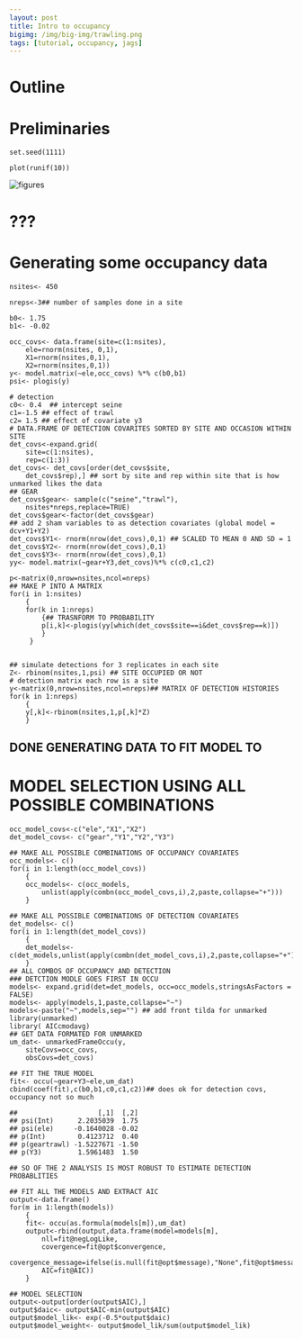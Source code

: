 ```yaml
---
layout: post
title: Intro to occupancy 
bigimg: /img/big-img/trawling.png
tags: [tutorial, occupancy, jags]
---
```


Outline
=======

Preliminaries
=============

    set.seed(1111)

    plot(runif(10))

![figures](C:/Users/mcolvin/Documents/Operations/mcolvin.github.io/_posts/2020-05-23-occupancy-1_files/figure-markdown_strict/unnamed-chunk-3-1.png)

???
===

Generating some occupancy data
==============================

    nsites<- 450

    nreps<-3## number of samples done in a site

    b0<- 1.75
    b1<- -0.02

    occ_covs<- data.frame(site=c(1:nsites),
        ele=rnorm(nsites, 0,1),
        X1=rnorm(nsites,0,1),
        X2=rnorm(nsites,0,1))
    y<- model.matrix(~ele,occ_covs) %*% c(b0,b1)
    psi<- plogis(y)

    # detection
    c0<- 0.4  ## intercept seine
    c1=-1.5 ## effect of trawl
    c2= 1.5 ## effect of covariate y3
    # DATA.FRAME OF DETECTION COVARITES SORTED BY SITE AND OCCASION WITHIN SITE
    det_covs<-expand.grid(
        site=c(1:nsites), 
        rep=c(1:3))
    det_covs<- det_covs[order(det_covs$site,
        det_covs$rep),] ## sort by site and rep within site that is how unmarked likes the data
    ## GEAR  
    det_covs$gear<- sample(c("seine","trawl"),
        nsites*nreps,replace=TRUE)
    det_covs$gear<-factor(det_covs$gear)
    ## add 2 sham variables to as detection covariates (global model = dcv+Y1+Y2)
    det_covs$Y1<- rnorm(nrow(det_covs),0,1) ## SCALED TO MEAN 0 AND SD = 1
    det_covs$Y2<- rnorm(nrow(det_covs),0,1) 
    det_covs$Y3<- rnorm(nrow(det_covs),0,1)
    yy<- model.matrix(~gear+Y3,det_covs)%*% c(c0,c1,c2)

    p<-matrix(0,nrow=nsites,ncol=nreps)
    ## MAKE P INTO A MATRIX
    for(i in 1:nsites)
        {
        for(k in 1:nreps)
            {## TRASNFORM TO PROBABILITY
            p[i,k]<-plogis(yy[which(det_covs$site==i&det_covs$rep==k)])
            }
         }
        

    ## simulate detections for 3 replicates in each site
    Z<- rbinom(nsites,1,psi) ## SITE OCCUPIED OR NOT
    # detection matrix each row is a site
    y<-matrix(0,nrow=nsites,ncol=nreps)## MATRIX OF DETECTION HISTORIES
    for(k in 1:nreps)
        {
        y[,k]<-rbinom(nsites,1,p[,k]*Z)
        }

DONE GENERATING DATA TO FIT MODEL TO
------------------------------------

MODEL SELECTION USING ALL POSSIBLE COMBINATIONS
===============================================

    occ_model_covs<-c("ele","X1","X2")
    det_model_covs<- c("gear","Y1","Y2","Y3")

    ## MAKE ALL POSSIBLE COMBINATIONS OF OCCUPANCY COVARIATES
    occ_models<- c()
    for(i in 1:length(occ_model_covs))
        {
        occ_models<- c(occ_models,
            unlist(apply(combn(occ_model_covs,i),2,paste,collapse="+")))
        }

    ## MAKE ALL POSSIBLE COMBINATIONS OF DETECTION COVARIATES
    det_models<- c()
    for(i in 1:length(det_model_covs))
        {
        det_models<- c(det_models,unlist(apply(combn(det_model_covs,i),2,paste,collapse="+")))
        }   
    ## ALL COMBOS OF OCCUPANCY AND DETECTION 
    ### DETCTION MODLE GOES FIRST IN OCCU
    models<- expand.grid(det=det_models, occ=occ_models,stringsAsFactors = FALSE) 
    models<- apply(models,1,paste,collapse="~") 
    models<-paste("~",models,sep="") ## add front tilda for unmarked  
    library(unmarked)
    library( AICcmodavg)
    ## GET DATA FORMATED FOR UNMARKED
    um_dat<- unmarkedFrameOccu(y, 
        siteCovs=occ_covs, 
        obsCovs=det_covs)

    ## FIT THE TRUE MODEL
    fit<- occu(~gear+Y3~ele,um_dat)
    cbind(coef(fit),c(b0,b1,c0,c1,c2))## does ok for detection covs, occupancy not so much

    ##                    [,1]  [,2]
    ## psi(Int)      2.2035039  1.75
    ## psi(ele)     -0.1640028 -0.02
    ## p(Int)        0.4123712  0.40
    ## p(geartrawl) -1.5227671 -1.50
    ## p(Y3)         1.5961483  1.50

    ## SO OF THE 2 ANALYSIS IS MOST ROBUST TO ESTIMATE DETECTION PROBABLITIES

    ## FIT ALL THE MODELS AND EXTRACT AIC
    output<-data.frame()
    for(m in 1:length(models))
        {
        fit<- occu(as.formula(models[m]),um_dat)
        output<-rbind(output,data.frame(model=models[m],
            nll=fit@negLogLike,
            covergence=fit@opt$convergence,
            covergence_message=ifelse(is.null(fit@opt$message),"None",fit@opt$message),
            AIC=fit@AIC))
        }

    ## MODEL SELECTION
    output<-output[order(output$AIC),]
    output$daic<- output$AIC-min(output$AIC)
    output$model_lik<- exp(-0.5*output$daic)
    output$model_weight<- output$model_lik/sum(output$model_lik)
